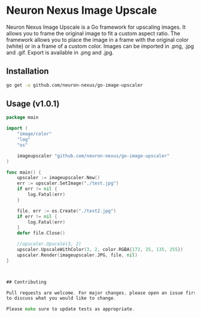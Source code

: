 # Neuron Nexus Image Upscale

Neuron Nexus Image Upscale is a Go framework for upscaling images. It allows you to frame the original image to fit a custom aspect ratio. The framework allows you to place the image in a frame with the original color (white) or in a frame of a custom color. Images can be imported in .png, .jpg and .gif. Export is available in .png and .jpg.

## Installation



```bash
go get -u github.com/neuron-nexus/go-image-upscaler
```

## Usage (v1.0.1)

```go
package main

import (
	"image/color"
	"log"
	"os"

	imageupscaler "github.com/neuron-nexus/go-image-upscaler"
)

func main() {
	upscaler := imageupscaler.New()
	err := upscaler.SetImage("./test.jpg")
	if err != nil {
		log.Fatal(err)
	}

	file, err := os.Create("./test2.jpg")
	if err != nil {
		log.Fatal(err)
	}
	defer file.Close()

	//upscaler.Upscale(3, 2)
	upscaler.UpscaleWithColor(3, 2, color.RGBA{172, 25, 135, 255})
	upscaler.Render(imageupscaler.JPG, file, nil)
}



## Contributing

Pull requests are welcome. For major changes, please open an issue first
to discuss what you would like to change.

Please make sure to update tests as appropriate.